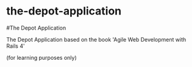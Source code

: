 the-depot-application
=====================

#The Depot Application

The Depot Application based on the book 'Agile Web Development with Rails 4'

(for learning purposes only)
